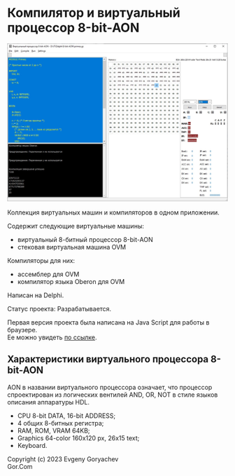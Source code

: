 # Компилятор и виртуальный процессор 8-bit-AON 

![Screenshot1.jpg](Screenshot1.jpg)


Коллекция виртуальных машин и компиляторов в одном приложении.  

Содержит следующие виртуальные машины:  
- виртуальный 8-битный процессор 8-bit-AON
- стековая виртуальная машина OVM  

Компиляторы для них:
- ассемблер для OVM
- компилятор языка Oberon для OVM


Написан на Delphi.

Статус проекта: Разрабатывается.

Первая версия проекта была написана на Java Script для работы в браузере.  
Ее можно увидеть [по ссылке](https://gorcomcomputing.github.io/8-bit-AON-Computer/).   

## Характеристики виртуального процессора 8-bit-AON
AON в названии виртуального процессора означает, что процессор спроектирован из логических вентилей AND, OR, NOT в стиле языков описания аппаратуры HDL.
- CPU 8-bit DATA, 16-bit ADDRESS;
- 4 общих 8-битных регистра;
- RAM, ROM, VRAM 64KB;
- Graphics 64-color 160x120 px, 26x15 text;
- Keyboard.


Copyright (c) 2023 Evgeny Goryachev    
Gor.Com 

